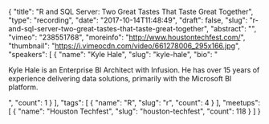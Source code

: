 {
  "title": "R and SQL Server: Two Great Tastes That Taste Great Together",
  "type": "recording",
  "date": "2017-10-14T11:48:49",
  "draft": false,
  "slug": "r-and-sql-server-two-great-tastes-that-taste-great-together",
  "abstract": "",
  "vimeo": "238551768",
  "moreinfo": "http://www.houstontechfest.com/",
  "thumbnail": "https://i.vimeocdn.com/video/661278006_295x166.jpg",
  "speakers": [
    {
      "name": "Kyle Hale",
      "slug": "kyle-hale",
      "bio": "<p>Kyle Hale is an Enterprise BI Architect with Infusion. He has over 15 years of experience delivering data solutions, primarily with the Microsoft BI platform.</p>",
      "count": 1
    }
  ],
  "tags": [
    {
      "name": "R",
      "slug": "r",
      "count": 4
    }
  ],
  "meetups": [
    {
      "name": "Houston Techfest",
      "slug": "houston-techfest",
      "count": 118
    }
  ]
}